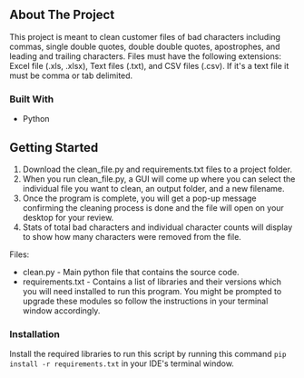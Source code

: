 <!-- ABOUT THE PROJECT -->
## About The Project

This project is meant to clean customer files of bad characters including commas, single double quotes, double double quotes, apostrophes, and leading and trailing characters. Files must have the following extensions: Excel file (.xls, .xlsx), Text files (.txt), and CSV files (.csv). If it's a text file it must be comma or tab delimited.

### Built With

* Python

<!-- GETTING STARTED -->
## Getting Started

1. Download the clean_file.py and requirements.txt files to a project folder.
2. When you run clean_file.py, a GUI will come up where you can select the individual file you want to clean, an output folder, and a new filename.
3. Once the program is complete, you will get a pop-up message confirming the cleaning process is done and the file will open on your desktop for your review.
4. Stats of total bad characters and individual character counts will display to show how many characters were removed from the file.

Files:
* clean.py - Main python file that contains the source code.
* requirements.txt - Contains a list of libraries and their versions which you will need installed to run this program. You might be prompted to upgrade these modules so follow the instructions in your terminal window accordingly.

### Installation

Install the required libraries to run this script by running this command ```pip install -r requirements.txt``` in your IDE's terminal window.